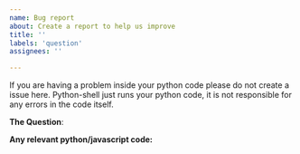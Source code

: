 ```yaml
---
name: Bug report
about: Create a report to help us improve
title: ''
labels: 'question'
assignees: ''

---
```



If you are having a problem inside your python code please do not create a issue here. 
Python-shell just runs your python code, it is not responsible for any errors in the code itself.

**The Question**:


**Any relevant python/javascript code:**
